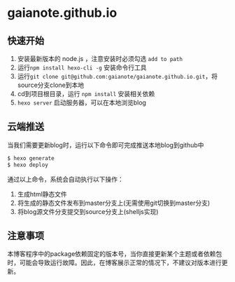 # gaianote.github.io

## 快速开始

1. 安装最新版本的 node.js ，注意安装时必须勾选 `add to path`
2. 运行`npm install hexo-cli -g` 安装命令行工具
3. 运行`git clone git@github.com:gaianote/gaianote.github.io.git`，将source分支clone到本地
4. cd到项目根目录，运行 `npm install` 安装相关依赖
5. `hexo server` 启动服务器，可以在本地浏览blog

## 云端推送

当我们需要更新blog时，运行以下命令即可完成推送本地blog到github中

```bash
$ hexo generate
$ hexo deploy
```

通过以上命令，系统会自动执行以下操作：

1. 生成html静态文件
2. 将生成的静态文件发布到master分支上(无需使用git切换到master分支)
3. 将blog源文件分支提交到source分支上(shelljs实现)

## 注意事项

本博客程序中的package依赖固定的版本号，当你直接更新某个主题或者依赖包时，可能会导致运行故障。因此，在博客展示正常的情况下，不建议对版本进行更新。